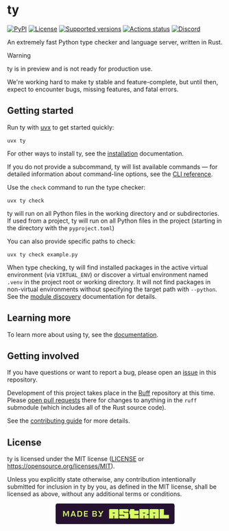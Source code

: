 # ty

[![PyPI](https://img.shields.io/pypi/v/ty.svg)](https://pypi.python.org/pypi/ty)
[![License](https://img.shields.io/pypi/l/ty.svg)](https://github.com/astral-sh/ty/blob/main/LICENSE)
[![Supported versions](https://img.shields.io/pypi/pyversions/ty.svg)](https://pypi.python.org/pypi/ty)
[![Actions status](https://github.com/astral-sh/ty/actions/workflows/ci.yaml/badge.svg)](https://github.com/astral-sh/ty/actions)
[![Discord](https://img.shields.io/badge/Discord-%235865F2.svg?logo=discord&logoColor=white)](https://discord.com/invite/astral-sh)

An extremely fast Python type checker and language server, written in Rust.

> [!WARNING]
>
> ty is in preview and is not ready for production use.
>
> We're working hard to make ty stable and feature-complete, but until then, expect to encounter bugs,
> missing features, and fatal errors.

## Getting started

Run ty with [uvx](https://docs.astral.sh/uv/guides/tools/#running-tools) to get started quickly:

```shell
uvx ty
```

For other ways to install ty, see the [installation](./docs/README.md#installation) documentation.

If you do not provide a subcommand, ty will list available commands — for detailed information about
command-line options, see the [CLI reference](./docs/reference/cli.md).

Use the `check` command to run the type checker:

```shell
uvx ty check
```

ty will run on all Python files in the working directory and or subdirectories. If used from a
project, ty will run on all Python files in the project (starting in the directory with the
`pyproject.toml`)

You can also provide specific paths to check:

```shell
uvx ty check example.py
```

When type checking, ty will find installed packages in the active virtual environment (via
`VIRTUAL_ENV`) or discover a virtual environment named `.venv` in the project root or working
directory. It will not find packages in non-virtual environments without specifying the target path
with `--python`. See the [module discovery](./docs/README.md#module-discovery) documentation for
details.

## Learning more

To learn more about using ty, see the [documentation](./docs/README.md).

## Getting involved

If you have questions or want to report a bug, please open an
[issue](https://github.com/astral-sh/ty/issues) in this repository.

Development of this project takes place in the [Ruff](https://github.com/astral-sh/ruff) repository
at this time. Please [open pull requests](https://github.com/astral-sh/ruff/pulls) there for changes
to anything in the `ruff` submodule (which includes all of the Rust source code).

See the
[contributing guide](./CONTRIBUTING.md) for more details.

## License

ty is licensed under the MIT license ([LICENSE](LICENSE) or
<https://opensource.org/licenses/MIT>).

Unless you explicitly state otherwise, any contribution intentionally submitted for inclusion in ty
by you, as defined in the MIT license, shall be licensed as above, without any additional terms or
conditions.

<div align="center">
  <a target="_blank" href="https://astral.sh" style="background:none">
    <img src="https://raw.githubusercontent.com/astral-sh/uv/main/assets/svg/Astral.svg" alt="Made by Astral">
  </a>
</div>
